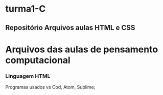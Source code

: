 # turma1-C
## Repositório Arquivos aulas HTML e CSS
# Arquivos das aulas de pensamento computacional 
### Linguagem HTML
Programas usados vs Cod, Atom, Sublime;
